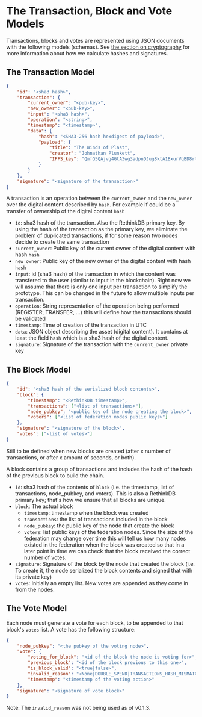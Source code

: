 # The Transaction, Block and Vote Models

Transactions, blocks and votes are represented using JSON documents with the following models (schemas). See [the section on cryptography](cryptography.html) for more information about how we calculate hashes and signatures.

## The Transaction Model

```json
{
    "id": "<sha3 hash>",
    "transaction": {
        "current_owner": "<pub-key>",
        "new_owner": "<pub-key>",
        "input": "<sha3 hash>",
        "operation": "<string>",
        "timestamp": "<timestamp>",
        "data": {
            "hash": "<SHA3-256 hash hexdigest of payload>",
            "payload": {
                "title": "The Winds of Plast",
                "creator": "Johnathan Plunkett",
                "IPFS_key": "QmfQ5QAjvg4GtA3wg3adpnDJug8ktA1BxurVqBD8rtgVjP"
            }
        }
    },
    "signature": "<signature of the transaction>"
}
```

A transaction is an operation between the `current_owner` and the `new_owner` over the digital content described by `hash`. For example if could be a transfer of ownership of the digital content `hash`

- `id`: sha3 hash of the transaction. Also the RethinkDB primary key. By using the hash of the transaction as the primary key, we eliminate the problem of duplicated transactions, if for some reason two nodes decide to create the same transaction
- `current_owner`: Public key of the current owner of the digital content with hash `hash`
- `new_owner`: Public key of the new owner of the digital content with hash `hash`
- `input`: id (sha3 hash) of the transaction in which the content was transfered to the user (similar to input in the blockchain). Right now we will assume that there is only one input per transaction to simplify the prototype. This can be changed in the future to allow multiple inputs per transaction.
- `operation`: String representation of the operation being performed (REGISTER, TRANSFER, ...) this will define how
the transactions should be validated
- `timestamp`: Time of creation of the transaction in UTC
- `data`: JSON object describing the asset (digital content). It contains at least the field `hash` which is a 
sha3 hash of the digital content.
- `signature`: Signature of the transaction with the `current_owner` private key

## The Block Model

```json
{
    "id": "<sha3 hash of the serialized block contents>",
    "block": {
        "timestamp": "<RethinkDB timestamp>",
        "transactions": ["<list of transactions>"],
        "node_pubkey": "<public key of the node creating the block>",
        "voters": ["<list of federation nodes public keys>"]
    },
    "signature": "<signature of the block>",
    "votes": ["<list of votes>"]
}
```

Still to be defined when new blocks are created (after x number of transactions, or after x amount of seconds, 
or both).

A block contains a group of transactions and includes the hash of the hash of the previous block to build the chain.

- `id`: sha3 hash of the contents of `block` (i.e. the timestamp, list of transactions, node_pubkey, and voters). This is also a RethinkDB primary key; that's how we ensure that all blocks are unique.
- `block`: The actual block
    - `timestamp`: timestamp when the block was created
    - `transactions`: the list of transactions included in the block
    - `node_pubkey`: the public key of the node that create the block
    - `voters`: list public keys of the federation nodes. Since the size of the 
      federation may change over time this will tell us how many nodes existed
      in the federation when the block was created so that in a later point in
      time we can check that the block received the correct number of votes.
- `signature`: Signature of the block by the node that created the block (i.e. To create it, the node serialized the block contents and signed that with its private key)
- `votes`: Initially an empty list. New votes are appended as they come in from the nodes.

## The Vote Model

Each node must generate a vote for each block, to be appended to that block's `votes` list. A vote has the following structure:

```json
{
    "node_pubkey": "<the pubkey of the voting node>",
    "vote": {
        "voting_for_block": "<id of the block the node is voting for>",
        "previous_block": "<id of the block previous to this one>",
        "is_block_valid": "<true|false>",
        "invalid_reason": "<None|DOUBLE_SPEND|TRANSACTIONS_HASH_MISMATCH|NODES_PUBKEYS_MISMATCH",
        "timestamp": "<timestamp of the voting action>"
    },
    "signature": "<signature of vote block>"
}
```

Note: The `invalid_reason` was not being used as of v0.1.3.
